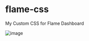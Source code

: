 # flame-css
My Custom CSS for Flame Dashboard

![image](https://user-images.githubusercontent.com/98398306/226928586-be350792-3e29-4305-85c7-33ea30d8abec.png)
